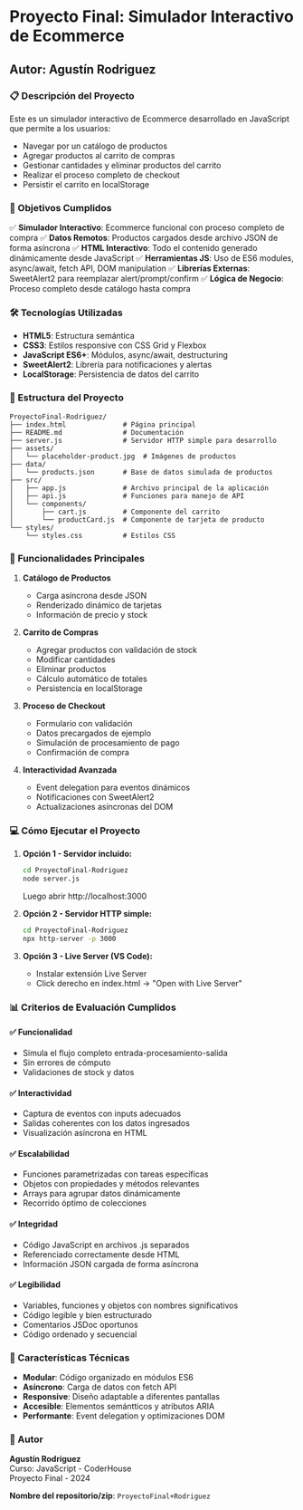 # Proyecto Final: Simulador Interactivo de Ecommerce
## Autor: Agustín Rodriguez

### 📋 Descripción del Proyecto

Este es un simulador interactivo de Ecommerce desarrollado en JavaScript que permite a los usuarios:
- Navegar por un catálogo de productos
- Agregar productos al carrito de compras
- Gestionar cantidades y eliminar productos del carrito
- Realizar el proceso completo de checkout
- Persistir el carrito en localStorage

### 🎯 Objetivos Cumplidos

✅ **Simulador Interactivo**: Ecommerce funcional con proceso completo de compra
✅ **Datos Remotos**: Productos cargados desde archivo JSON de forma asíncrona
✅ **HTML Interactivo**: Todo el contenido generado dinámicamente desde JavaScript
✅ **Herramientas JS**: Uso de ES6 modules, async/await, fetch API, DOM manipulation
✅ **Librerías Externas**: SweetAlert2 para reemplazar alert/prompt/confirm
✅ **Lógica de Negocio**: Proceso completo desde catálogo hasta compra

### 🛠️ Tecnologías Utilizadas

- **HTML5**: Estructura semántica
- **CSS3**: Estilos responsive con CSS Grid y Flexbox
- **JavaScript ES6+**: Módulos, async/await, destructuring
- **SweetAlert2**: Librería para notificaciones y alertas
- **LocalStorage**: Persistencia de datos del carrito

### 📁 Estructura del Proyecto

```
ProyectoFinal-Rodriguez/
├── index.html              # Página principal
├── README.md               # Documentación
├── server.js               # Servidor HTTP simple para desarrollo
├── assets/
│   └── placeholder-product.jpg  # Imágenes de productos
├── data/
│   └── products.json       # Base de datos simulada de productos
├── src/
│   ├── app.js              # Archivo principal de la aplicación
│   ├── api.js              # Funciones para manejo de API
│   └── components/
│       ├── cart.js         # Componente del carrito
│       └── productCard.js  # Componente de tarjeta de producto
└── styles/
    └── styles.css          # Estilos CSS
```

### 🚀 Funcionalidades Principales

1. **Catálogo de Productos**
   - Carga asíncrona desde JSON
   - Renderizado dinámico de tarjetas
   - Información de precio y stock

2. **Carrito de Compras**
   - Agregar productos con validación de stock
   - Modificar cantidades
   - Eliminar productos
   - Cálculo automático de totales
   - Persistencia en localStorage

3. **Proceso de Checkout**
   - Formulario con validación
   - Datos precargados de ejemplo
   - Simulación de procesamiento de pago
   - Confirmación de compra

4. **Interactividad Avanzada**
   - Event delegation para eventos dinámicos
   - Notificaciones con SweetAlert2
   - Actualizaciones asíncronas del DOM

### 💻 Cómo Ejecutar el Proyecto

1. **Opción 1 - Servidor incluido:**
   ```bash
   cd ProyectoFinal-Rodriguez
   node server.js
   ```
   Luego abrir http://localhost:3000

2. **Opción 2 - Servidor HTTP simple:**
   ```bash
   cd ProyectoFinal-Rodriguez
   npx http-server -p 3000
   ```

3. **Opción 3 - Live Server (VS Code):**
   - Instalar extensión Live Server
   - Click derecho en index.html → "Open with Live Server"

### 📊 Criterios de Evaluación Cumplidos

#### ✅ Funcionalidad
- Simula el flujo completo entrada-procesamiento-salida
- Sin errores de cómputo
- Validaciones de stock y datos

#### ✅ Interactividad
- Captura de eventos con inputs adecuados
- Salidas coherentes con los datos ingresados
- Visualización asíncrona en HTML

#### ✅ Escalabilidad
- Funciones parametrizadas con tareas específicas
- Objetos con propiedades y métodos relevantes
- Arrays para agrupar datos dinámicamente
- Recorrido óptimo de colecciones

#### ✅ Integridad
- Código JavaScript en archivos .js separados
- Referenciado correctamente desde HTML
- Información JSON cargada de forma asíncrona

#### ✅ Legibilidad
- Variables, funciones y objetos con nombres significativos
- Código legible y bien estructurado
- Comentarios JSDoc oportunos
- Código ordenado y secuencial

### 🎨 Características Técnicas

- **Modular**: Código organizado en módulos ES6
- **Asíncrono**: Carga de datos con fetch API
- **Responsive**: Diseño adaptable a diferentes pantallas
- **Accesible**: Elementos semántticos y atributos ARIA
- **Performante**: Event delegation y optimizaciones DOM

### 👤 Autor

**Agustín Rodriguez**  
Curso: JavaScript - CoderHouse  
Proyecto Final - 2024

**Nombre del repositorio/zip**: `ProyectoFinal+Rodriguez`
